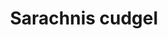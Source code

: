 ---
layout: item
title: Sarachnis cudgel
item-id: 23528
datatable: true
id: 23528
name: "Sarachnis cudgel"
members: true
lowalch: 48000
highalch: 72000
examine: "Not to be confused with a Sarachnis cuddle."
monsters:
  - id: 8713
    name: "Sarachnis"
    members: true
    combat_level: 318
    wiki_url: "https://oldschool.runescape.wiki/w/Sarachnis"
    drops:
      - quantity: "1"
        rarity: 0.0026041666666666665
    image: "https://oldschool.runescape.wiki/images/thumb/e/e9/Sarachnis.png/1200px-Sarachnis.png?8f040"
---